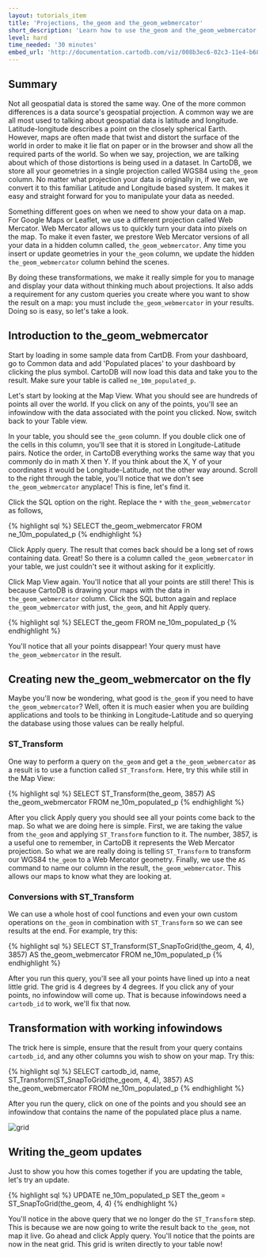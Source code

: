 ```yaml
---
layout: tutorials_item
title: 'Projections, the_geom and the_geom_webmercator'
short_description: 'Learn how to use the_geom and the_geom_webmercator to make your maps more dynamic!'
level: hard
time_needed: '30 minutes'
embed_url: 'http://documentation.cartodb.com/viz/008b3ec6-02c3-11e4-b687-0edbca4b5057/embed_map?title=false&description=false&search=false&shareable=false&cartodb_logo=false&layer_selector=false&scrollwheel=false&sql=SELECT%0A%09cartodb_id%2C%0A%09name%2C%0A%09ST_Transform(ST_SnapToGrid(the_geom%2C%204%2C%204)%2C%203857)%20%0AAS%20the_geom_webmercator%0AFROM%20ne_10m_populated_p_1&zoom=2&center_lat=10.14193168613103&center_lon=0.703125'
---
```


## Summary

Not all geospatial data is stored the same way. One of the more common differences is a data source's geospatial projection. A common way we are all most used to talking about geospatial data is latitude and longitude. Latitude-longitude describes a point on the closely spherical Earth. However, maps are often made that twist and distort the surface of the world in order to make it lie flat on paper or in the browser and show all the required parts of the world. So when we say, projection, we are talking about which of those distortions is being used in a dataset. In CartoDB, we store all your geometries in a single projection called WGS84 using `the_geom` column. No matter what projection your data is originally in, if we can, we convert it to this familiar Latitude and Longitude based system. It makes it easy and straight forward for you to manipulate your data as needed.

Something different goes on when we need to show your data on a map. For Google Maps or Leaflet, we use a different projection called Web Mercator. Web Mercator allows us to quickly turn your data into pixels on the map. To make it even faster, we prestore Web Mercator versions of all your data in a hidden column called, `the_geom_webmercator`. Any time you insert or update geometries in your `the_geom` column, we update the hidden `the_geom_webmercator` column behind the scenes.

By doing these transformations, we make it really simple for you to manage and display your data without thinking much about projections. It also adds a requirement for any custom queries you create where you want to show the result on a map: you must include `the_geom_webmercator` in your results. Doing so is easy, so let's take a look.

## Introduction to the_geom_webmercator

Start by loading in some sample data from CartDB. From your dashboard, go to <span class="ui_element" data-element="common_data">Common data</span> and add 'Populated places' to your dashboard by clicking the <span class="ui_element" data-element="add_public_table">plus symbol</span>. CartoDB will now load this data and take you to the result. Make sure your table is called `ne_10m_populated_p`.

Let's start by looking at the <span class="ui_element" data-element="map_view">Map View</span>. What you should see are hundreds of points all over the world. If you click on any of the points, you'll see an infowindow with the data associated with the point you clicked. Now, switch back to your <span class="ui_element" data-element="table_view">Table view</span>.

In your table, you should see `the_geom` column. If you double click one of the cells in this column, you'll see that it is stored in Longitude-Latitude pairs. Notice the order, in CartoDB everything works the same way that you commonly do in math X then Y. If you think about the X, Y of your coordinates it would be Longitude-Latitude, not the other way around. Scroll to the right through the table, you'll notice that we don't see `the_geom_webmercator` anyplace! This is fine, let's find it.

Click the <span class="ui_element" data-element="sql_option">SQL option</span> on the right. Replace the `*` with `the_geom_webmercator` as follows,

{% highlight sql %}
SELECT the_geom_webmercator
FROM ne_10m_populated_p
{% endhighlight %}

Click <span class="ui_element" data-element="apply_query">Apply query</span>. The result that comes back should be a long set of rows containing data. Great! So there is a column called `the_geom_webmercator` in your table, we just couldn't see it without asking for it explicitly.

Click <span class="ui_element" data-element="map_view">Map View</span> again. You'll notice that all your points are still there! This is because CartoDB is drawing your maps with the data in `the_geom_webmercator` column. Click the SQL button again and replace `the_geom_webmercator` with just, `the_geom`, and hit <span class="ui_element" data-element="apply_query">Apply query</span>.

{% highlight sql %}
SELECT
 the_geom
FROM ne_10m_populated_p
{% endhighlight %}

You'll notice that all your points disappear! Your query must have `the_geom_webmercator` in the result.

## Creating new the_geom_webmercator on the fly

Maybe you'll now be wondering, what good is `the_geom` if you need to have `the_geom_webmercator`? Well, often it is much easier when you are building applications and tools to be thinking in Longitude-Latitude and so querying the database using those values can be really helpful.

### ST_Transform

One way to perform a query on `the_geom` and get a `the_geom_webmercator` as a result is to use a function called `ST_Transform`. Here, try this while still in the Map View:

{% highlight sql %}
SELECT ST_Transform(the_geom, 3857)
AS the_geom_webmercator 
FROM ne_10m_populated_p
{% endhighlight %}

After you click <span class="ui_element" data-element="apply_query">Apply query</span> you should see all your points come back to the map. So what we are doing here is simple. First, we are taking the value from `the_geom` and applying `ST_Transform` function to it. The number, 3857, is a useful one to remember, in CartoDB it represents the Web Mercator projection. So what we are really doing is telling `ST_Transform` to transform our WGS84 `the_geom` to a Web Mercator geometry. Finally, we use the `AS` command to name our column in the result, `the_geom_webmercator`. This allows our maps to know what they are looking at.

### Conversions with ST_Transform

We can use a whole host of cool functions and even your own custom operations on `the_geom` in combination with `ST_Transform` so we can see results at the end. For example, try this:

{% highlight sql %}
SELECT ST_Transform(ST_SnapToGrid(the_geom, 4, 4), 3857) 
AS the_geom_webmercator
FROM ne_10m_populated_p
{% endhighlight %}

After you run this query, you'll see all your points have lined up into a neat little grid. The grid is 4 degrees by 4 degrees. If you click any of your points, no infowindow will come up. That is because infowindows need a `cartodb_id` to work, we'll fix that now.

## Transformation with working infowindows

The trick here is simple, ensure that the result from your query contains `cartodb_id`, and any other columns you wish to show on your map. Try this:

{% highlight sql %}
SELECT
  cartodb_id,
  name,
  ST_Transform(ST_SnapToGrid(the_geom, 4, 4), 3857) 
AS the_geom_webmercator
FROM ne_10m_populated_p
{% endhighlight %}

After you run the query, click on one of the points and you should see an infowindow that contains the name of the populated place plus a name.

<p class="wrap-border"><img src="{{ '/img/layout/projections/img1.png' | prepend: site.baseurl }}" alt="grid" /></p>

## Writing the_geom updates
Just to show you how this comes together if you are updating the table, let's try an update.

{% highlight sql %}
UPDATE ne_10m_populated_p
SET the_geom = ST_SnapToGrid(the_geom, 4, 4)
{% endhighlight %}

You'll notice in the above query that we no longer do the `ST_Transform` step. This is because we are now going to write the result back to `the_geom`, not map it live. Go ahead and click <span class="ui_element" data-element="apply_query">Apply query</span>. You'll notice that the points are now in the neat grid. This grid is writen directly to your table now!
